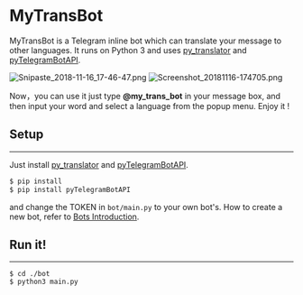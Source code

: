 # MyTransBot

MyTransBot is a Telegram inline bot which can translate your message to other languages. It runs on Python 3 and uses [py_translator](https://github.com/markolofsen/py_translator) and [pyTelegramBotAPI](https://github.com/eternnoir/pyTelegramBotAPI).

![Snipaste_2018-11-16_17-46-47.png](https://i.loli.net/2018/11/16/5bee92fdaaf43.png)
![Screenshot_20181116-174705.png](https://i.loli.net/2018/11/16/5bee9358ed033.png)

Now，you can use it just type **@my_trans_bot** in your message box, and then input your word and select a language from  the popup menu. Enjoy it !

## Setup

------

Just install [py_translator](https://github.com/markolofsen/py_translator) and [pyTelegramBotAPI](https://github.com/eternnoir/pyTelegramBotAPI).

```bash
$ pip install 
$ pip install pyTelegramBotAPI
```

and change the TOKEN in `bot/main.py` to your own bot's. How to create a new bot, refer to [Bots Introduction](https://core.telegram.org/bots#3-how-do-i-create-a-bot).

## Run it!

------

```shell
$ cd ./bot
$ python3 main.py
```


